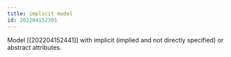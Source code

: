 ```yaml
---
title: implicit model
id: 202204152391
---
```


Model [[202204152441]] with implicit (implied and not directly specified) or abstract attributes.
